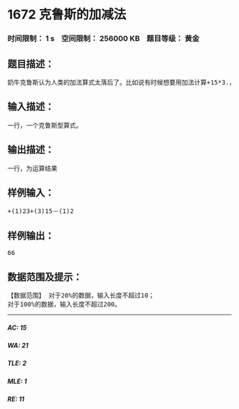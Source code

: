 # 1672 克鲁斯的加减法   
### 时间限制： 1 s&nbsp;&nbsp;&nbsp;&nbsp;空间限制： 256000 KB&nbsp;&nbsp;&nbsp;&nbsp;题目等级： 黄金  
## 题目描述：  

<pre>
奶牛克鲁斯认为人类的加法算式太落后了。比如说有时候想要用加法计算+15*3.，只能写成+15+15+15。真是浪费精力啊！于是，克鲁斯决定开发出一种新的加法算式。当然新的算式也是建立在原本算式的基础上的，不同就在于上式可以直接写成+++15，当然对于 －15*3这样的算式可以写成―――15。一段时间后，克鲁斯有被那无穷多个+－号雷到了，于是他又将这个算式改进了一下。比如+15*3又可以写成+(3)15，当然，－15*3等价于－(3)15.但是从上面可以看出，对于乘数较小的情况，如+++15这样的表述还是很方便的，于是在新的算式中还是保留了这种丑陋的形式。 对于算式还有做一点特殊的说明：+15*3转换成鲁克斯型算式时可以写成+++15或+(3)15，但是不可以写成++(2)15这样的形式。 对于算式23+15*3－2可以表示为以下几种形式： 23+++15－2 23+(3)15－2 +23+++15－2 +23+(3)15－2 +(1)23+(3)15－(1)2 不会出现如下几种形式： (1)23+++15－2 +23++(2)15－(1)2 23+++15－2+(0)100 23－(－3)15－2
</pre>
  
  
## 输入描述：  

<pre>
一行，一个克鲁斯型算式。
</pre>
  
  
## 输出描述：  

<pre>
一行，为运算结果
</pre>
  
  
## 样例输入：  

<pre>
+(1)23+(3)15－(1)2
</pre>
  
  
## 样例输出：  

<pre>
66
</pre>
  
  
## 数据范围及提示：  

<pre>
【数据范围】 对于20%的数据，输入长度不超过10；
对于100%的数据，输入长度不超过200。
</pre>
  
  
***  

##### AC: 15  
##### WA: 21  
##### TLE: 2  
##### MLE: 1  
##### RE: 11  
